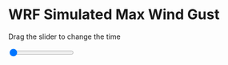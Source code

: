 <h1>WRF Simulated Max Wind Gust</h1>
<p>Drag the slider to change the time</p>

<div class="slidecontainer">
<input oninput='setImage(this)' class="slider" type="range" min="0" max="9" value="0" step="1" />
<img id='img'/>
</div>

<script>
var img = document.getElementById('img');
var img_array = ['/assets/images/wrf/w_wrfout_d01_2020-06-04_12:00:00.png',
'/assets/images/wrf/w_wrfout_d01_2020-06-04_13:00:00.png',
'/assets/images/wrf/w_wrfout_d01_2020-06-04_14:00:00.png',
'/assets/images/wrf/w_wrfout_d01_2020-06-04_15:00:00.png',
'/assets/images/wrf/w_wrfout_d01_2020-06-04_16:00:00.png',
'/assets/images/wrf/w_wrfout_d01_2020-06-04_17:00:00.png',
'/assets/images/wrf/w_wrfout_d01_2020-06-04_18:00:00.png',
'/assets/images/wrf/w_wrfout_d01_2020-06-04_19:00:00.png',
'/assets/images/wrf/w_wrfout_d01_2020-06-04_20:00:00.png',];
function setImage(obj)
{
        var value = obj.value;
        img.src = img_array[value];

}
</script>
